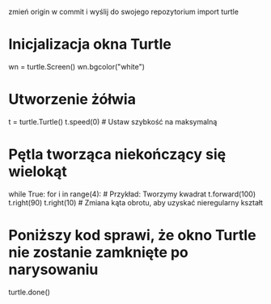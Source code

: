 zmień origin w commit i wyślij do swojego repozytorium
import turtle

# Inicjalizacja okna Turtle
wn = turtle.Screen()
wn.bgcolor("white")

# Utworzenie żółwia
t = turtle.Turtle()
t.speed(0)  # Ustaw szybkość na maksymalną

# Pętla tworząca niekończący się wielokąt
while True:
    for i in range(4):  # Przykład: Tworzymy kwadrat
        t.forward(100)
        t.right(90)
    t.right(10)  # Zmiana kąta obrotu, aby uzyskać nieregularny kształt

# Poniższy kod sprawi, że okno Turtle nie zostanie zamknięte po narysowaniu
turtle.done()